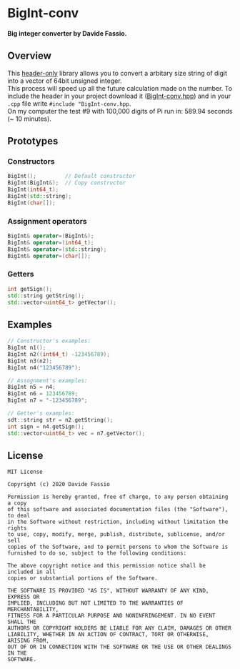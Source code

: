 # BigInt-conv
#### Big integer converter by Davide Fassio.

## Overview
This [header-only](https://github.com/Davidefassio/BigInt-conv/blob/master/Bigint_conv.hpp) library allows you to convert a arbitary size string of digit into a vector of 64bit unsigned integer.\
This process will speed up all the future calculation made on the number.
To include the header in your project download it ([BigInt-conv.hpp](https://github.com/Davidefassio/BigInt-conv/blob/master/Bigint_conv.hpp)) and in your ```.cpp``` file write ```#include "BigInt-conv.hpp```.\
On my computer the test #9 with 100,000 digits of Pi run in: 589.94 seconds (~ 10 minutes).

## Prototypes
### Constructors
```c++
BigInt();         // Default constructor
BigInt(BigInt&);  // Copy constructor
BigInt(int64_t);
BigInt(std::string);
BigInt(char[]);
```

### Assignment operators
```c++
BigInt& operator=(BigInt&);
BigInt& operator=(int64_t);
BigInt& operator=(std::string);
BigInt& operator=(char[]);
```

### Getters
```c++
int getSign();
std::string getString();
std::vector<uint64_t> getVector();
```

## Examples
```c++
// Constructor's examples: 
BigInt n1();
BigInt n2((int64_t) -123456789);
BigInt n3(n2);
BigInt n4("123456789");

// Assognment's examples: 
BigInt n5 = n4;
BigInt n6 = 123456789;
BigInt n7 = "-123456789";

// Getter's examples:
sdt::string str = n2.getString();
int sign = n4.getSign();
std::vector<uint64_t> vec = n7.getVector();
```

## License
```
MIT License

Copyright (c) 2020 Davide Fassio

Permission is hereby granted, free of charge, to any person obtaining a copy
of this software and associated documentation files (the "Software"), to deal
in the Software without restriction, including without limitation the rights
to use, copy, modify, merge, publish, distribute, sublicense, and/or sell
copies of the Software, and to permit persons to whom the Software is
furnished to do so, subject to the following conditions:

The above copyright notice and this permission notice shall be included in all
copies or substantial portions of the Software.

THE SOFTWARE IS PROVIDED "AS IS", WITHOUT WARRANTY OF ANY KIND, EXPRESS OR
IMPLIED, INCLUDING BUT NOT LIMITED TO THE WARRANTIES OF MERCHANTABILITY,
FITNESS FOR A PARTICULAR PURPOSE AND NONINFRINGEMENT. IN NO EVENT SHALL THE
AUTHORS OR COPYRIGHT HOLDERS BE LIABLE FOR ANY CLAIM, DAMAGES OR OTHER
LIABILITY, WHETHER IN AN ACTION OF CONTRACT, TORT OR OTHERWISE, ARISING FROM,
OUT OF OR IN CONNECTION WITH THE SOFTWARE OR THE USE OR OTHER DEALINGS IN THE
SOFTWARE.
```
